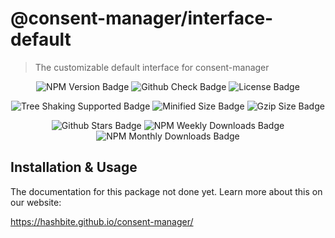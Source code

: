 # @consent-manager/interface-default

> The customizable default interface for consent-manager

<center>

![NPM Version Badge](https://badgen.net/npm/v/@consent-manager/interface-default)
![Github Check Badge](https://badgen.net/github/checks/hashbite/consent-manager/main)
![License Badge](https://badgen.net/npm/license/@consent-manager/interface-default)

![Tree Shaking Supported Badge](https://badgen.net/bundlephobia/tree-shaking/@consent-manager/interface-default)
![Minified Size Badge](https://badgen.net/bundlephobia/min/@consent-manager/interface-default)
![Gzip Size Badge](https://badgen.net/bundlephobia/minzip/@consent-manager/interface-default)

![Github Stars Badge](https://badgen.net/github/stars/hashbite/consent-manager)
![NPM Weekly Downloads Badge](https://badgen.net/npm/dw/@consent-manager/interface-default)
![NPM Monthly Downloads Badge](https://badgen.net/npm/dm/@consent-manager/interface-default)

</center>

## Installation & Usage

The documentation for this package not done yet. Learn more about this on our website:

https://hashbite.github.io/consent-manager/
